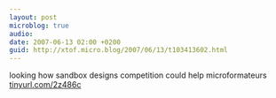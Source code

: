 ```yaml
---
layout: post
microblog: true
audio: 
date: 2007-06-13 02:00 +0200
guid: http://xtof.micro.blog/2007/06/13/t103413602.html
---
```

looking how  sandbox designs competition could help microformateurs [tinyurl.com/2z486c](http://tinyurl.com/2z486c)
